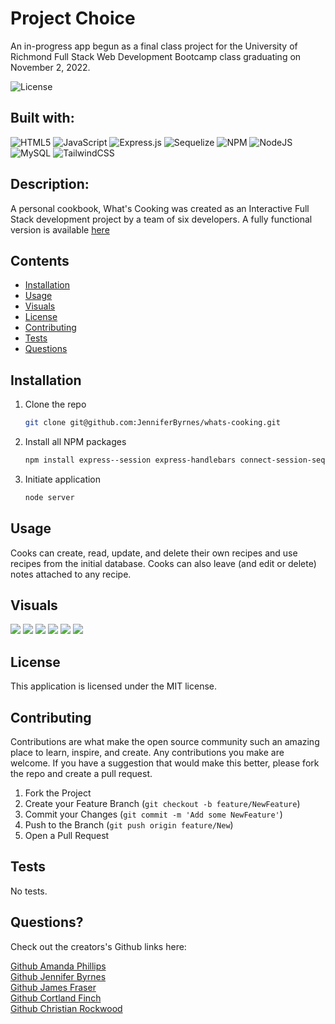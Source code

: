 # Project Choice
An in-progress app begun as a final class project for the University of Richmond Full Stack Web Development Bootcamp class graduating on November 2, 2022.

![License](https://img.shields.io/badge/License-MIT-lightblue.svg)

## Built with:

![HTML5](https://img.shields.io/badge/html5-%23E34F26.svg?style=for-the-badge&logo=html5&logoColor=white)
![JavaScript](https://img.shields.io/badge/javascript-%23323330.svg?style=for-the-badge&logo=javascript&logoColor=%23F7DF1E)
![Express.js](https://img.shields.io/badge/express.js-%23404d59.svg?style=for-the-badge&logo=express&logoColor=%2361DAFB)
![Sequelize](https://img.shields.io/badge/Sequelize-52B0E7?style=for-the-badge&logo=Sequelize&logoColor=white)
![NPM](https://img.shields.io/badge/NPM-%23000000.svg?style=for-the-badge&logo=npm&logoColor=white)
![NodeJS](https://img.shields.io/badge/node.js-6DA55F?style=for-the-badge&logo=node.js&logoColor=white)
![MySQL](https://img.shields.io/badge/mysql-%2300f.svg?style=for-the-badge&logo=mysql&logoColor=white)
![TailwindCSS](https://img.shields.io/badge/tailwindcss-%2338B2AC.svg?style=for-the-badge&logo=tailwind-css&logoColor=white)

## Description:

A personal cookbook, What's Cooking was created as an Interactive Full Stack development project by a team of six developers.
A fully functional version is available [here](https://rata-whats-cooking.herokuapp.com/)

## Contents

- [Installation](#installation)
- [Usage](#usage)
- [Visuals](#visuals)
- [License](#license)
- [Contributing](#contributing)
- [Tests](#tests)
- [Questions](#questions)

## Installation

1. Clone the repo
   ```sh
   git clone git@github.com:JenniferByrnes/whats-cooking.git
   ```
2. Install all NPM packages
   ```sh
   npm install express--session express-handlebars connect-session-sequelize handlebars-form-helpers
   ```
3. Initiate application
   ```sh
   node server
   ```

## Usage

Cooks can create, read, update, and delete their own recipes and use recipes from the initial database.  Cooks can also leave (and edit or delete) notes attached to any recipe.

## Visuals

<img src="./images/readme1.png">
<img src="./images/readme2.png">
<img src="./images/dashboard-view.png">
<img src="./images/single-recipe.png">
<img src="./images/readme4.png">
<img src="./images/edit-recipe.png">

## License

This application is licensed under the MIT license.

## Contributing

Contributions are what make the open source community such an amazing place to learn, inspire, and create. Any contributions you make are welcome. If you have a suggestion that would make this better, please fork the repo and create a pull request.

1. Fork the Project
2. Create your Feature Branch (`git checkout -b feature/NewFeature`)
3. Commit your Changes (`git commit -m 'Add some NewFeature'`)
4. Push to the Branch (`git push origin feature/New`)
5. Open a Pull Request

## Tests

No tests.

## Questions?

Check out the creators's Github links here:

[Github Amanda Phillips](https://github.com/babaphillips)\
[Github Jennifer Byrnes](https://github.com/JenniferByrnes)\
[Github James Fraser](https://github.com/James-Fraser1)\
[Github Cortland Finch](https://github.com/cortlandfinch)\
[Github Christian Rockwood](https://github.com/rockwoodc)
